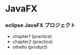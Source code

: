 # JavaFX
### eclipse JavaFX プロジェクト

- chapter1  (practice)
- chapter2  (practice)
- othello   (product)
